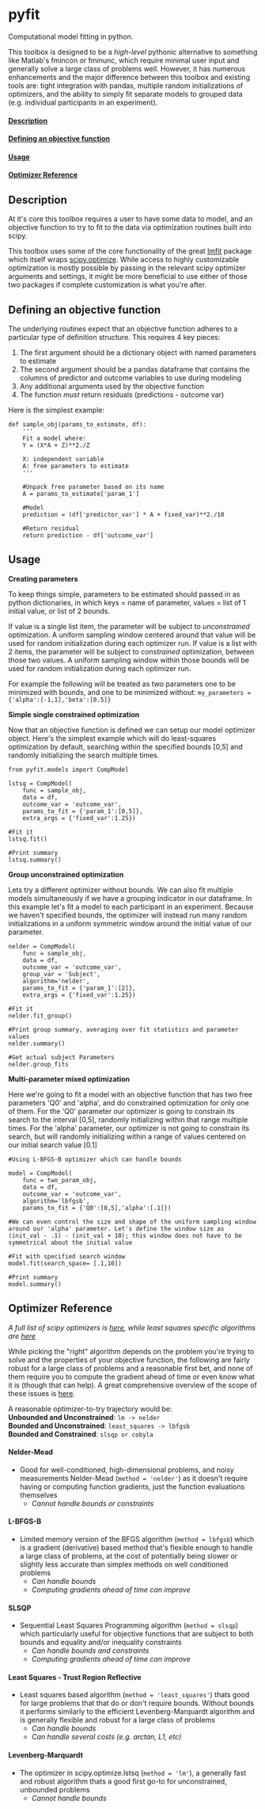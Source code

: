 # pyfit

Computational model fitting in python.  

This toolbox is designed to be a *high-level* pythonic alternative to something like Matlab's fmincon or fminunc, which require minimal user input and generally solve a large class of problems well. However, it has numerous enhancements and the major difference between this toolbox and existing tools are: tight integration with pandas, multiple random initializations of optimizers, and the ability to simply fit separate models to grouped data (e.g. individual participants in an experiment).

#### [Description](#about)  
#### [Defining an objective function](#def-obj)  
#### [Usage](#example-usage)  
#### [Optimizer Reference](#opt-ref)  

## Description <a name="about"></a>  
At it's core this toolbox requires a user to have some data to model, and an objective function to try to fit to the data via optimization routines built into scipy.  

This toolbox uses some of the core functionality of the great [lmfit](https://github.com/lmfit/lmfit-py) package which itself wraps [scipy.optimize](https://docs.scipy.org/doc/scipy/reference/tutorial/optimize.html.). While access to highly customizable optimization is mostly possible by passing in the relevant scipy optimizer arguments and settings, it might be more beneficial to use either of those two packages if complete customization is what you're after.

## Defining an objective function <a name="def-obj"></a>  
The underlying routines expect that an objective function adheres to a particular type of definition structure. This requires 4 key pieces:  
1. The first argument should be a dictionary object with named parameters to estimate
2. The second argument should be a pandas dataframe that contains the columns of predictor and outcome variables to use during modeling
3. Any additional arguments used by the objective function
4. The function *must* return residuals (predictions - outcome var)  

Here is the simplest example:  
```
def sample_obj(params_to_estimate, df):
    '''
    Fit a model where:
    Y = (X*A + Z)**2./Z

    X: independent variable
    A: free parameters to estimate
    '''

    #Unpack free parameter based on its name
    A = params_to_estimate['param_1']

    #Model
    prediction = (df['predictor_var'] * A + fixed_var)**2./10

    #Return residual
    return prediction - df['outcome_var']
```

## Usage <a name="example-usage"></a>

**Creating parameters**  

To keep things simple, parameters to be estimated should passed in as python dictionaries, in which keys = name of parameter, values = list of 1 initial value, or list of 2 bounds.

If value is a single list item, the parameter will be subject to *unconstrained* optimization. A uniform sampling window centered around that value will be used for random initialization during each optimizer run. If value is a list with 2 items, the parameter will be subject to *constrained* optimization, between those two values. A uniform sampling window within those bounds will be used for random initialization during each optimizer run.

For example the following will be treated as two parameters one to be minimized with bounds, and one to be minimized without: `my_parameters = {'alpha':[-1,1],'beta':[0.5]}`

**Simple single constrained optimization**  

Now that an objective function is defined we can setup our model optimizer object. Here's the simplest example which will do least-squares optimization by default, searching within the specified bounds [0,5] and randomly initializing the search multiple times.


```
from pyfit.models import CompModel

lstsq = CompModel(
    func = sample_obj,
    data = df,
    outcome_var = 'outcome_var',
    params_to_fit = {'param_1':[0,5]},
    extra_args = {'fixed_var':1.25})

#Fit it
lstsq.fit()

#Print summary
lstsq.summary()
```

**Group unconstrained optimization**  

Lets try a different optimizer without bounds. We can also fit multiple models simultaneously if we have a grouping indicator in our dataframe. In this example let's fit a model to each participant in an experiment. Because we haven't specified bounds, the optimizer will instead run many random initializations in a uniform symmetric window around the initial value of our parameter.  

```
nelder = CompModel(
    func = sample_obj,
    data = df,
    outcome_var = 'outcome_var',
    group_var = 'Subject',
    algorithm='nelder',
    params_to_fit = {'param_1':[2]},
    extra_args = {'fixed_var':1.25})

#Fit it
nelder.fit_group()

#Print group summary, averaging over fit statistics and parameter values
nelder.summary()

#Get actual subject Parameters
nelder.group_fits
```

**Multi-parameter mixed optimization**  

Here we're going to fit a model with an objective function that has two free parameters 'Q0' and 'alpha', and do constrained optimization for only one of them. For the 'Q0' parameter our optimizer is going to constrain its search to the interval [0,5], randomly initializing within that range multiple times. For the 'alpha' parameter, our optimizer is not going to constrain its search, but will randomly initializing within a range of values centered on our initial search value [0.1]

```
#Using L-BFGS-B optimizer which can handle bounds

model = CompModel(
    func = two_param_obj,
    data = df,
    outcome_var = 'outcome_var',
    algorithm='lbfgsb',
    params_to_fit = {'Q0':[0,5],'alpha':[.1]})

#We can even control the size and shape of the uniform sampling window around our 'alpha' parameter. Let's define the window size as (init_val - .1) - (init_val + 10); this window does not have to be symmetrical about the initial value

#Fit with specified search window
model.fit(search_space= [.1,10])

#Print summary
model.summary()
```

## Optimizer Reference <a name="opt-ref"></a>
*A full list of scipy optimizers is [here](https://docs.scipy.org/doc/scipy/reference/generated/scipy.optimize.minimize.html#scipy.optimize.minimize), while least squares specific algorithms are [here](https://docs.scipy.org/doc/scipy/reference/generated/scipy.optimize.least_squares.html)*

While picking the "right" algorithm depends on the problem you're trying to solve and the properties of your objective function, the following are fairly robust for a large class of problems and a reasonable first bet, and none of them require you to compute the gradient ahead of time or even know what it is (though that can help). A great comprehensive overview of the scope of these issues is [here](http://www.scipy-lectures.org/advanced/mathematical_optimization/).

A reasonable optimizer-to-try trajectory would be:  
**Unbounded and Unconstrained**: `lm -> nelder`  
**Bounded and Unconstrained**: `least_squares -> lbfgsb`  
**Bounded and Constrained**: `slsqp or cobyla`  

#### Nelder-Mead
- Good for well-conditioned, high-dimensional problems, and noisy measurements Nelder-Mead (`method = 'nelder'`) as it doesn't require having or computing function gradients, just the function evaluations themselves
    - *Cannot handle bounds or constraints*

#### L-BFGS-B
- Limited memory version of the BFGS algorithm (`method = lbfgsb`) which is a gradient (derivative) based method that's flexible enough to handle a large class of problems, at the cost of potentially being slower or slightly less accurate than simplex methods on well conditioned problems
    - *Can handle bounds*
    - *Computing gradients ahead of time can improve*

#### SLSQP
- Sequential Least Squares Programming algorithm (`method = slsqp`) which particularly useful for objective functions that are subject to both bounds and equality and/or inequality constraints
    - *Can handle bounds and constraints*
    - *Computing gradients ahead of time can improve*

#### Least Squares - Trust Region Reflective
- Least squares based algorithm (`method = 'least_squares'`) thats good for large problems that that do or don't require bounds. Without bounds it performs similarly to the efficient Levenberg-Marquardt algorithm and is generally flexible and robust for a large class of problems
    - *Can handle bounds*
    - *Can handle several costs (e.g. arctan, L1, etc)*

#### Levenberg-Marquardt
- The optimizer in scipy.optimize.lstsq (`method = 'lm'`), a generally fast and robust algorithm thats a good first go-to for unconstrained, unbounded problems
    - *Cannot handle bounds*
